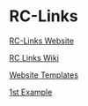 # RC-Links

[RC-Links Website ](https://Com1Software.github.io/RC-Links) 

[RC Links Wiki ](https://github.com/Com1Software/RC-Links/wiki)

[Website Templates](https://github.com/learning-zone/website-templates)

[1st Example](https://learning-zone.github.io/website-templates/3-col-portfolio)
